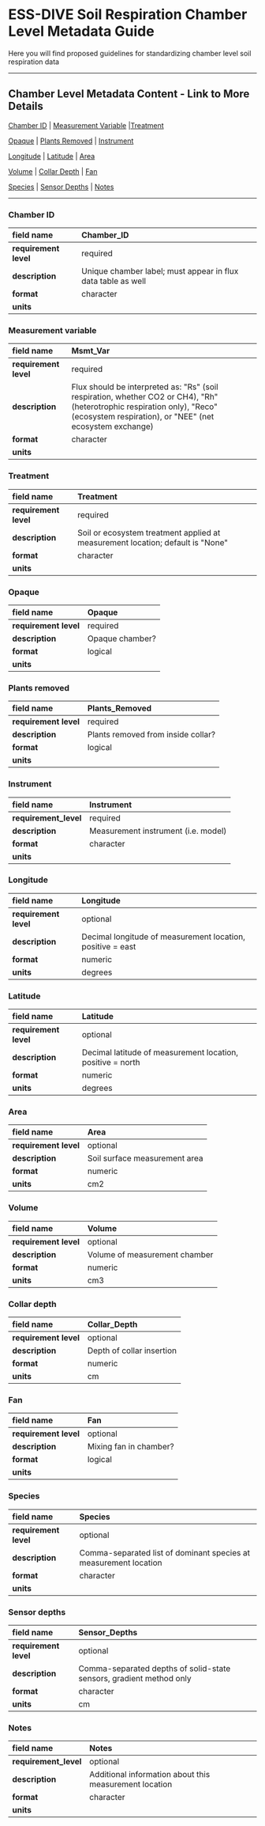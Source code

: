 # ESS-DIVE Soil Respiration Chamber Level Metadata Guide

Here you will find proposed guidelines for standardizing chamber level soil respiration data

---
## Chamber Level Metadata Content - Link to More Details
[Chamber ID](#chamber-id) | [Measurement Variable](#measurement-variable) |[Treatment](#treatment)

[Opaque](#opaque) | [Plants Removed](#plants-removed) | [Instrument](#instrument)

[Longitude](#longitude) | [Latitude](#latitude) | [Area](#area)

[Volume](#volume) | [Collar Depth](#collar-depth) | [Fan](#fan)

[Species](#species) | [Sensor Depths](#sensor-depths) | [Notes](#notes)

---

### Chamber ID
|**field name**|Chamber_ID|
|:----------------------------------------------------|:----------------------------------------------------|
|**requirement level**|required|
|**description**|Unique chamber label; must appear in flux data table as well|
|**format**|character|
|**units**||

### Measurement variable
|**field name**|Msmt_Var|
|:----------------------------------------------------|:----------------------------------------------------|
|**requirement level**|required|
|**description**|Flux should be interpreted as: "Rs" (soil respiration, whether CO2 or CH4), "Rh" (heterotrophic respiration only), "Reco" (ecosystem respiration), or "NEE" (net ecosystem exchange)|
|**format**|character|
|**units**||

### Treatment
|**field name**|Treatment|
|:----------------------------------------------------|:----------------------------------------------------|
|**requirement level**|required|
|**description**|Soil or ecosystem treatment applied at measurement location; default is "None"|
|**format**|character|
|**units**||

### Opaque
|**field name**|Opaque|
|:----------------------------------------------------|:----------------------------------------------------|
|**requirement level**|required|
|**description**|Opaque chamber?|
|**format**|logical|
|**units**||

### Plants removed
|**field name**|Plants_Removed|
|:----------------------------------------------------|:----------------------------------------------------|
|**requirement level**|required|
|**description**|Plants removed from inside collar?|
|**format**|logical|
|**units**||

### Instrument
|**field name**|Instrument|
|:----------------------------------------------------|:----------------------------------------------------|
|**requirement_level**|required|
|**description**|Measurement instrument (i.e. model)|
|**format**|character|
|**units**||

### Longitude
|**field name**|Longitude|
|:----------------------------------------------------|:----------------------------------------------------|
|**requirement level**|optional|
|**description**|Decimal longitude of measurement location, positive = east|
|**format**|numeric|
|**units**|degrees|

### Latitude
|**field name**|Latitude|
|:----------------------------------------------------|:----------------------------------------------------|
|**requirement level**|optional|
|**description**|Decimal latitude of measurement location, positive = north|
|**format**|numeric|
|**units**|degrees|

### Area
|**field name**|Area|
|:----------------------------------------------------|:----------------------------------------------------|
|**requirement level**|optional|
|**description**|Soil surface measurement area|
|**format**|numeric|
|**units**|cm2|

### Volume
|**field name**|Volume|
|:----------------------------------------------------|:----------------------------------------------------|
|**requirement level**|optional|
|**description**|Volume of measurement chamber|
|**format**|numeric|
|**units**|cm3|

### Collar depth
|**field name**|Collar_Depth|
|:----------------------------------------------------|:----------------------------------------------------|
|**requirement level**|optional|
|**description**|Depth of collar insertion|
|**format**|numeric|
|**units**|cm|

### Fan
|**field name**|Fan|
|:----------------------------------------------------|:----------------------------------------------------|
|**requirement level**|optional|
|**description**|Mixing fan in chamber?|
|**format**|logical|
|**units**||

### Species
|**field name**|Species|
|:----------------------------------------------------|:----------------------------------------------------|
|**requirement level**|optional|
|**description**|Comma-separated list of dominant species at measurement location|
|**format**|character|
|**units**||

### Sensor depths
|**field name**|Sensor_Depths|
|:----------------------------------------------------|:----------------------------------------------------|
|**requirement level**|optional|
|**description**|Comma-separated depths of solid-state sensors, gradient method only|
|**format**|character|
|**units**|cm|

### Notes
|**field name**|Notes|
|:----------------------------------------------------|:----------------------------------------------------|
|**requirement_level**|optional|
|**description**|Additional information about this measurement location|
|**format**|character|
|**units**||
